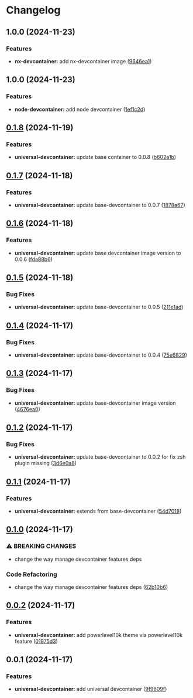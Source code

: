 # Changelog

## 1.0.0 (2024-11-23)


### Features

* **nx-devcontainer:** add nx-devcontainer image ([9646ea1](https://github.com/ebizbase/dev-infras/commit/9646ea15cf1ed25099d152b40dee260b741b13d2))

## 1.0.0 (2024-11-23)


### Features

* **node-devcontainer:** add node devcontainer ([1ef1c2d](https://github.com/ebizbase/dev-infras/commit/1ef1c2d272be16c3af981512c90bbc951923f9af))

## [0.1.8](https://github.com/ebizbase/dev-infras/compare/universal-devcontainer@0.1.7...universal-devcontainer@0.1.8) (2024-11-19)


### Features

* **universal-devcontainer:** update base container to 0.0.8 ([b602a1b](https://github.com/ebizbase/dev-infras/commit/b602a1bc11e478fe5c81bfb3b7f17d5c611c7012))

## [0.1.7](https://github.com/ebizbase/dev-infras/compare/universal-devcontainer@0.1.6...universal-devcontainer@0.1.7) (2024-11-18)


### Features

* **universal-devcontainer:** update base-devcontainer to 0.0.7 ([1878a67](https://github.com/ebizbase/dev-infras/commit/1878a6764baa6956a5089f26ae4eaf8da8507b97))

## [0.1.6](https://github.com/ebizbase/dev-infras/compare/universal-devcontainer@0.1.5...universal-devcontainer@0.1.6) (2024-11-18)


### Features

* **universal-devcontainer:** update base devcontainer image version to 0.0.6 ([fda88b6](https://github.com/ebizbase/dev-infras/commit/fda88b60d3bad8d07b80d69d705ab2b80d37ce8c))

## [0.1.5](https://github.com/ebizbase/dev-infras/compare/universal-devcontainer@0.1.4...universal-devcontainer@0.1.5) (2024-11-18)


### Bug Fixes

* **universal-devcontainer:** update base-devcontainer to 0.0.5 ([211e1ad](https://github.com/ebizbase/dev-infras/commit/211e1adb65dd8aed948bbfae63fda095f27e81a6))

## [0.1.4](https://github.com/ebizbase/dev-infras/compare/universal-devcontainer@0.1.3...universal-devcontainer@0.1.4) (2024-11-17)


### Bug Fixes

* **universal-devcontainer:** update base-devcontainer to 0.0.4 ([75e6829](https://github.com/ebizbase/dev-infras/commit/75e6829c721022816ade2106155c65373e814c30))

## [0.1.3](https://github.com/ebizbase/dev-infras/compare/universal-devcontainer@0.1.2...universal-devcontainer@0.1.3) (2024-11-17)


### Bug Fixes

* **universal-devcontainer:** update base-devcontainer image version ([4676ea0](https://github.com/ebizbase/dev-infras/commit/4676ea0306faf3b2b78956659416e021fe909387))

## [0.1.2](https://github.com/ebizbase/dev-infras/compare/universal-devcontainer@0.1.1...universal-devcontainer@0.1.2) (2024-11-17)


### Bug Fixes

* **universal-devcontainer:** update base-devcontainer to 0.0.2 for fix zsh plugin missing ([3d6e0a8](https://github.com/ebizbase/dev-infras/commit/3d6e0a88b4acec8f6d53e0192fd3164af7bb5eb3))

## [0.1.1](https://github.com/ebizbase/dev-infras/compare/universal-devcontainer@0.1.0...universal-devcontainer@0.1.1) (2024-11-17)


### Features

* **universal-devcontainer:** extends from base-devcontainer ([54d7018](https://github.com/ebizbase/dev-infras/commit/54d701843968a42ebb6fd3a44052dc51139e3ded))

## [0.1.0](https://github.com/ebizbase/dev-infras/compare/universal-devcontainer@0.0.2...universal-devcontainer@0.1.0) (2024-11-17)


### ⚠ BREAKING CHANGES

* change the way manage devcontainer features deps

### Code Refactoring

* change the way manage devcontainer features deps ([62b10b6](https://github.com/ebizbase/dev-infras/commit/62b10b6fba8e6a140375bbb0d3c231aba6210a1b))

## [0.0.2](https://github.com/ebizbase/dev-infras/compare/universal-devcontainer@0.0.1...universal-devcontainer@0.0.2) (2024-11-17)


### Features

* **universal-devcontainer:** add powerlevel10k theme via powerlevel10k feature ([01975d3](https://github.com/ebizbase/dev-infras/commit/01975d30d9213192ddee7df8b8083076cede22a5))

## 0.0.1 (2024-11-17)


### Features

* **universal-devcontainer:** add universal devcontainer ([9f9609f](https://github.com/ebizbase/dev-infras/commit/9f9609fb1fc01aee387cbc368c1f207f9078f645))
